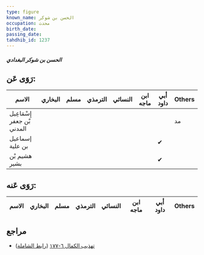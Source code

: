 ```yaml
---
type: figure
known_name: الحسن بن شوكر
occupation: محدث
birth_date:
passing_date:
tahdhib_id: 1237
---
```

##### الحسن بن شوكر البغدادي

## رَوَى عَن:
| الاسم                       | البخاري | مسلم | الترمذي | النسائي | ابن ماجه | أبي داود | Others |
| --------------------------- | ------- | ---- | ------- | ------- | -------- | -------- | ------ |
| إِسْمَاعِيل بْن جعفر المدني |         |      |         |         |          |          | مد     |
| إسماعيل بن علية             |         |      |         |         |          | ✔        |        |
| هشيم بْن بشير               |         |      |         |         |          | ✔        |        |
## رَوَى عَنه:
| الاسم | البخاري | مسلم | الترمذي | النسائي | ابن ماجه | أبي داود | Others |
| ----- | ------- | ---- | ------- | ------- | -------- | -------- | ------ |
## مراجع
- [تهذيب الكمال ٦-١٧٧](obsidian://open?vault=Tahdhib-al-Kamal&file=Figures/١٢٣٧-الحسن%20بن%20شوكر%20البغدادي) ([رابط الشاملة](https://shamela.ws/book/3722/2841))